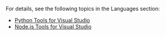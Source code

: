 <properties
    pageTitle="Python and Node.js"
    description="With the Node.js Tools for Visual Studio and Python Tools for Visual Studio, developers can take advantage of an official Microsoft open-sourced extension that enables first-class Visual Studio tooling support for such proijects."
    slug="nodepython"
    order="300"    
    keywords="visual studio, vs2015, vs, visualstudio, cross-platform, server, linux, windows, python, node, node.js"
/>

For details, see the following topics in the Languages section:
- [Python Tools for Visual Studio](../Languages/python)
- [Node.js Tools for Visual Studio](../Languages/nodejs)
